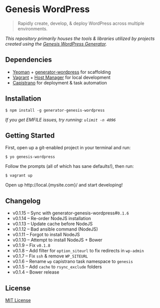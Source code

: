 Genesis WordPress
=================

> Rapidly create, develop, & deploy WordPress across multiple environments.

*This repository primarily houses the tools & libraries utilized by projects
created using the [Genesis WordPress Generator][1].*


## Dependencies

- [Yeoman][2] + [generator-wordpress][1] for scaffolding
- [Vagrant][3] + [Host Manager][4] for local development
- [Capistrano][5] for deployment & task automation


## Installation

    $ npm install -g generator-genesis-wordpress


*If you get EMFILE issues, try running: `ulimit -n 4096`*


## Getting Started

First, open up a git-enabled project in your terminal and run:

    $ yo genesis-wordpress

Follow the prompts (all of which has sane defaults!), then run:

    $ vagrant up

Open up http://local.{mysite.com}/ and start developing!

## Changelog

- v0.1.15 – Sync with generator-genesis-wordpress#`0.1.6`
- v0.1.14 – Re-order NodeJS installation
- v0.1.13 – Update cache before NodeJS
- v0.1.12 – Bad ansible command (NodeJS)
- v0.1.11 – Forgot to install NodeJS
- v0.1.10 – Attempt to install NodeJS + Bower
- v0.1.9 – Fix `v0.1.8`
- v0.1.8 – Add filter for `option_siteurl` to fix redirects in `wp-admin`
- v0.1.7 – Fix `ssh` & remove `WP_SITEURL`
- v0.1.6 – Rename `wp` capistrano task namespace to `genesis`
- v0.1.5 – Add `cache` to `rsync_exclude` folders
- v0.1.4 – Bower release

## License

[MIT License](http://en.wikipedia.org/wiki/MIT_License)


[1]: https://github.com/genesis/generator-wordpress/
[2]: http://yeoman.io/
[3]: http://www.vagrantup.com/
[4]: https://github.com/smdahlen/vagrant-hostmanager
[5]: https://github.com/capistrano/capistrano/wiki/2.x-Getting-Started
